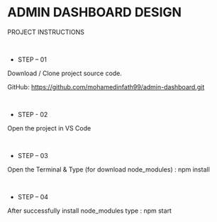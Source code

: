 # ADMIN DASHBOARD DESIGN

PROJECT INSTRUCTIONS

<br />

- STEP – 01

Download / Clone project source code.

GitHub: https://github.com/mohamedinfath99/admin-dashboard.git

<br />

- STEP - 02

Open the project in VS Code

<br />

- STEP – 03

Open the Terminal & Type (for download node_modules) : npm install

<br />

- STEP – 04

After successfully install node_modules type : npm start
